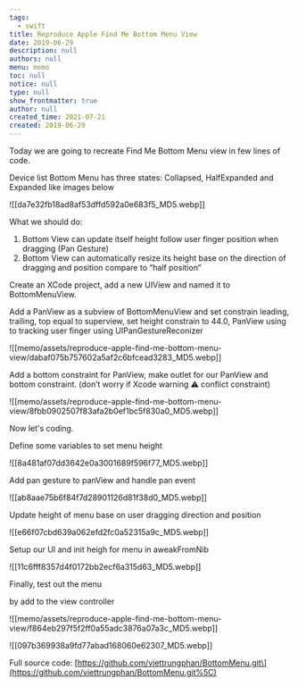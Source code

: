 ```yaml
---
tags: 
  - swift
title: Reproduce Apple Find Me Bottom Menu View
date: 2019-06-29
description: null
authors: null
menu: memo
toc: null
notice: null
type: null
show_frontmatter: true
author: null
created_time: 2021-07-21
created: 2019-06-29
---
```


Today we are going to recreate Find Me Bottom Menu view in few lines of code.

Device list Bottom Menu has three states: Collapsed, HalfExpanded and Expanded like images below

![[da7e32fb18ad8af53dffd592a0e683f5_MD5.webp]]

What we should do:

1. Bottom View can update itself height follow user finger position when dragging (Pan Gesture)
1. Bottom View can automatically resize its height base on the direction of dragging and position compare to “half position”

Create an XCode project, add a new UIView and named it to BottomMenuView.

Add a PanView as a subview of BottomMenuView and set constrain leading, trailing, top equal to superview, set height constrain to 44.0, PanView using to tracking user finger using UIPanGestureReconizer

![[memo/assets/reproduce-apple-find-me-bottom-menu-view/dabaf075b757602a5af2c6bfcead3283_MD5.webp]]

Add a bottom constraint for PanView, make outlet for our PanView and bottom constraint. (don’t worry if Xcode warning ⚠️ conflict constraint)

![[memo/assets/reproduce-apple-find-me-bottom-menu-view/8fbb0902507f83afa2b0ef1bc5f830a0_MD5.webp]]


Now let's coding.

Define some variables to set menu height

![[8a481af07dd3642e0a3001689f596f77_MD5.webp]]


Add pan gesture to panView and handle pan event

![[ab8aae75b6f84f7d28901126d81f38d0_MD5.webp]]


Update height of menu base on user dragging direction and position

![[e66f07cbd639a062efd2fc0a52315a9c_MD5.webp]]


Setup our UI and init heigh for menu in aweakFromNib

![[11c6fff8357d4f0172bb2ecf6a315d63_MD5.webp]]


Finally, test out the menu

 by add to the view controller

![[memo/assets/reproduce-apple-find-me-bottom-menu-view/f864eb297f5f2ff0a55adc3876a07a3c_MD5.webp]]

![[097b369938a9fd77abad168060e62307_MD5.webp]]


Full source code:
[https://github.com/viettrungphan/BottomMenu.git\](https://github.com/viettrungphan/BottomMenu.git%5C)
